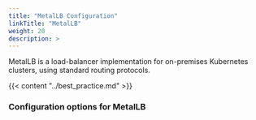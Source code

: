 ```yaml
---
title: "MetalLB Configuration"
linkTitle: "MetalLB"
weight: 20
description: >
---
```


MetalLB is a load-balancer implementation for on-premises Kubernetes clusters, using standard routing protocols.

{{< content "../best_practice.md" >}}

### Configuration options for MetalLB
